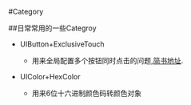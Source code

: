 #Category

##日常常用的一些Categroy

* UIButton+ExclusiveTouch
	* 用来全局配置多个按钮同时点击的问题,[简书地址](http://www.jianshu.com/u/5fdaf204eb9e).
 
* UIColor+HexColor
	* 用来6位十六进制颜色码转颜色对象 

